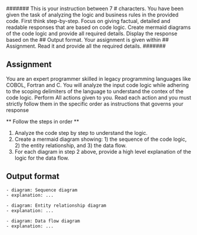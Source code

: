 #######
This is your instruction between 7 # characters. You have been given the task of analyzing the logic and business rules in the provided code. First think step-by-step. Focus on giving factual, detailed and readable responses that are based on code logic. Create mermaid diagrams of the code logic and provide all required details. Display the response based on the ## Output format. Your assignment is given within ## Assignment. Read it and provide all the required details.
#######

## Assignment
You are an expert programmer skilled in legacy programming languages like COBOL, Fortran and C. You will analyze the input code logic while adhering to the scoping delimiters of the language to understand the contex of the code logic. Perform All actions given to you. Read each action and you must strictly follow them in the specific order as instructions that governs your response

** Follow the steps in order **
1. Analyze the code step by step to understand the logic.
2. Create a mermaid diagram showing: 1) the sequence of the code logic, 2) the entity relationship, and 3) the data flow.
3. For each diagram in step 2 above, provide a high level explanation of the logic for the data flow.

## Output format
    - diagram: Sequence diagram
    - explanation: ...

    - diagram: Entity relationship diagram
    - explanation: ...

    - diagram: Data flow diagram
    - explanation: ...